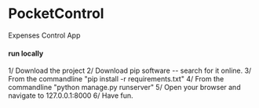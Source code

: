 # PocketControl
Expenses Control App

#### run locally

1/ Download the project
2/ Download pip software -- search for it online.
3/ From the commandline "pip install -r requirements.txt"
4/ From the commandline "python manage.py runserver"
5/ Open your browser and navigate to 127.0.0.1:8000
6/ Have fun.
